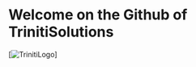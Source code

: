 # Welcome on the Github of TrinitiSolutions

[![TrinitiLogo](https://www.appset.nl/triniti_logo_dark_V2_teal.png)]
